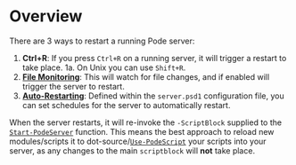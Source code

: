 # Overview

There are 3 ways to restart a running Pode server:

1. **Ctrl+R**: If you press `Ctrl+R` on a running server, it will trigger a restart to take place.
    1a. On Unix you can use `Shift+R`.
2. [**File Monitoring**](../Types/FileMonitoring): This will watch for file changes, and if enabled will trigger the server to restart.
3. [**Auto-Restarting**](../Types/AutoRestarting): Defined within the `server.psd1` configuration file, you can set schedules for the server to automatically restart.

When the server restarts, it will re-invoke the `-ScriptBlock` supplied to the [`Start-PodeServer`](../../../Functions/Core/Start-PodeServer) function. This means the best approach to reload new modules/scripts it to dot-source/[`Use-PodeScript`](../../../Functions/Utilities/Use-PodeScript) your scripts into your server, as any changes to the main `scriptblock` will **not** take place.
